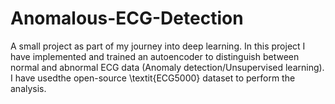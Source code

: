 # Anomalous-ECG-Detection
A small project as part of my journey into deep learning. In this project I have implemented and trained an autoencoder to distinguish between normal and abnormal ECG data (Anomaly detection/Unsupervised learning). I have usedthe open-source \textit{ECG5000} dataset to perform the analysis.
